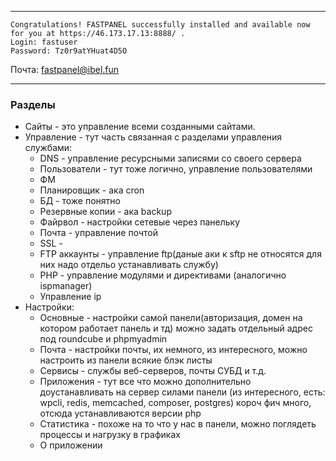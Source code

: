 
---

```
Congratulations! FASTPANEL successfully installed and available now for you at https://46.173.17.13:8888/ .
Login: fastuser
Password: Tz0r9atYHuat4D5O
```

Почта: [fastpanel@ibel.fun](https://cp.beget.com/mail/fastpanel@ibel.fun/settings)

---

### Разделы

- Сайты - это управление всеми созданными сайтами.
- Управление - тут часть связанная с разделами управления службами:
	- DNS - управление ресурсными записями со своего сервера
	- Пользователи - тут тоже логично, управление пользователями
	- ФМ
	- Планировщик - ака cron 
	- БД - тоже понятно
	- Резервные копии - ака backup
	- Файрвол - настройки сетевые через панельку
	- Почта - управление почтой
	- SSL - 
	- FTP аккаунты - управление ftp(даные аки к sftp не относятся для них надо отдельо устанавливать службу)
	- PHP - управление модулями и директивами (аналогично ispmanager)
	- Управление ip
- Настройки:
	- Основные - настройки самой панели(авторизация, домен на котором работает панель и тд) можно задать отдельный адрес под roundcube и phpmyadmin
	- Почта - настройки почты, их немного, из интересного, можно настроить из панели всякие блэк листы
	- Сервисы - службы веб-серверов, почты СУБД и т.д.
	- Приложения - тут все что можно дополнительно доустанавливать на сервер силами панели (из интересного, есть: wpcli, redis, memcached, composer, postgres) короч фич много, отсюда устанавливаются версии php
	- Статистика - похоже на то что у нас в панели, можно поглядеть процессы и нагрузку в графиках
	- О приложении
